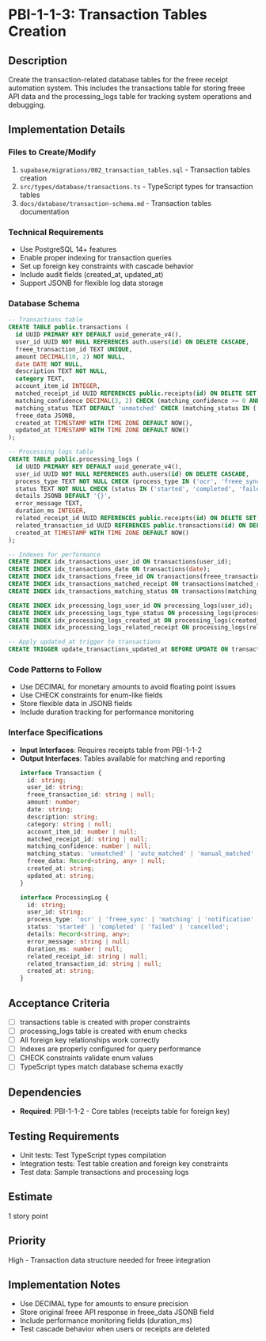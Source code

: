 # PBI-1-1-3: Transaction Tables Creation

## Description
Create the transaction-related database tables for the freee receipt automation system. This includes the transactions table for storing freee API data and the processing_logs table for tracking system operations and debugging.

## Implementation Details

### Files to Create/Modify
1. `supabase/migrations/002_transaction_tables.sql` - Transaction tables creation
2. `src/types/database/transactions.ts` - TypeScript types for transaction tables
3. `docs/database/transaction-schema.md` - Transaction tables documentation

### Technical Requirements
- Use PostgreSQL 14+ features
- Enable proper indexing for transaction queries
- Set up foreign key constraints with cascade behavior
- Include audit fields (created_at, updated_at)
- Support JSONB for flexible log data storage

### Database Schema
```sql
-- Transactions table
CREATE TABLE public.transactions (
  id UUID PRIMARY KEY DEFAULT uuid_generate_v4(),
  user_id UUID NOT NULL REFERENCES auth.users(id) ON DELETE CASCADE,
  freee_transaction_id TEXT UNIQUE,
  amount DECIMAL(10, 2) NOT NULL,
  date DATE NOT NULL,
  description TEXT NOT NULL,
  category TEXT,
  account_item_id INTEGER,
  matched_receipt_id UUID REFERENCES public.receipts(id) ON DELETE SET NULL,
  matching_confidence DECIMAL(3, 2) CHECK (matching_confidence >= 0 AND matching_confidence <= 1),
  matching_status TEXT DEFAULT 'unmatched' CHECK (matching_status IN ('unmatched', 'auto_matched', 'manual_matched', 'rejected')),
  freee_data JSONB,
  created_at TIMESTAMP WITH TIME ZONE DEFAULT NOW(),
  updated_at TIMESTAMP WITH TIME ZONE DEFAULT NOW()
);

-- Processing logs table
CREATE TABLE public.processing_logs (
  id UUID PRIMARY KEY DEFAULT uuid_generate_v4(),
  user_id UUID NOT NULL REFERENCES auth.users(id) ON DELETE CASCADE,
  process_type TEXT NOT NULL CHECK (process_type IN ('ocr', 'freee_sync', 'matching', 'notification', 'cleanup')),
  status TEXT NOT NULL CHECK (status IN ('started', 'completed', 'failed', 'cancelled')),
  details JSONB DEFAULT '{}',
  error_message TEXT,
  duration_ms INTEGER,
  related_receipt_id UUID REFERENCES public.receipts(id) ON DELETE SET NULL,
  related_transaction_id UUID REFERENCES public.transactions(id) ON DELETE SET NULL,
  created_at TIMESTAMP WITH TIME ZONE DEFAULT NOW()
);

-- Indexes for performance
CREATE INDEX idx_transactions_user_id ON transactions(user_id);
CREATE INDEX idx_transactions_date ON transactions(date);
CREATE INDEX idx_transactions_freee_id ON transactions(freee_transaction_id);
CREATE INDEX idx_transactions_matched_receipt ON transactions(matched_receipt_id);
CREATE INDEX idx_transactions_matching_status ON transactions(matching_status);

CREATE INDEX idx_processing_logs_user_id ON processing_logs(user_id);
CREATE INDEX idx_processing_logs_type_status ON processing_logs(process_type, status);
CREATE INDEX idx_processing_logs_created_at ON processing_logs(created_at);
CREATE INDEX idx_processing_logs_related_receipt ON processing_logs(related_receipt_id);

-- Apply updated_at trigger to transactions
CREATE TRIGGER update_transactions_updated_at BEFORE UPDATE ON transactions FOR EACH ROW EXECUTE FUNCTION update_updated_at_column();
```

### Code Patterns to Follow
- Use DECIMAL for monetary amounts to avoid floating point issues
- Use CHECK constraints for enum-like fields
- Store flexible data in JSONB fields
- Include duration tracking for performance monitoring

### Interface Specifications
- **Input Interfaces**: Requires receipts table from PBI-1-1-2
- **Output Interfaces**: Tables available for matching and reporting
  ```typescript
  interface Transaction {
    id: string;
    user_id: string;
    freee_transaction_id: string | null;
    amount: number;
    date: string;
    description: string;
    category: string | null;
    account_item_id: number | null;
    matched_receipt_id: string | null;
    matching_confidence: number | null;
    matching_status: 'unmatched' | 'auto_matched' | 'manual_matched' | 'rejected';
    freee_data: Record<string, any> | null;
    created_at: string;
    updated_at: string;
  }

  interface ProcessingLog {
    id: string;
    user_id: string;
    process_type: 'ocr' | 'freee_sync' | 'matching' | 'notification' | 'cleanup';
    status: 'started' | 'completed' | 'failed' | 'cancelled';
    details: Record<string, any>;
    error_message: string | null;
    duration_ms: number | null;
    related_receipt_id: string | null;
    related_transaction_id: string | null;
    created_at: string;
  }
  ```

## Acceptance Criteria
- [ ] transactions table is created with proper constraints
- [ ] processing_logs table is created with enum checks
- [ ] All foreign key relationships work correctly
- [ ] Indexes are properly configured for query performance
- [ ] CHECK constraints validate enum values
- [ ] TypeScript types match database schema exactly

## Dependencies
- **Required**: PBI-1-1-2 - Core tables (receipts table for foreign key)

## Testing Requirements
- Unit tests: Test TypeScript types compilation
- Integration tests: Test table creation and foreign key constraints
- Test data: Sample transactions and processing logs

## Estimate
1 story point

## Priority
High - Transaction data structure needed for freee integration

## Implementation Notes
- Use DECIMAL type for amounts to ensure precision
- Store original freee API response in freee_data JSONB field
- Include performance monitoring fields (duration_ms)
- Test cascade behavior when users or receipts are deleted